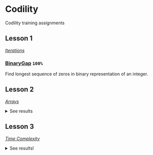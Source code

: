 # Codility
Codility training assignments

## Lesson 1
[_Iterations_](https://codility.com/media/train/Iterations.pdf)
### [BinaryGap](https://github.com/mm3l/Codility/tree/master/binarygap) `100%`
Find longest sequence of zeros in binary representation of an integer.
## Lesson 2
[_Arrays_](https://codility.com/media/train/0-Arrays.pdf)
<details>
  <summary>See results</summary>

### [OddOccurrencesInArray](https://github.com/mm3l/Codility/tree/master/OddOccurrencesInArray) `100%` `Time Complexity: O(n)`
Find value that occurs in odd number of elements.
### [CyclicRotation](https://github.com/mm3l/Codility/tree/master/CyclicRotation) `100%` `Time Complexity: O(n)`
Rotate an array to the right by a given number of steps.
</details>

## Lesson 3
[_Time Complexity_](https://codility.com/media/train/1-TimeComplexity.pdf)
<details>
  <summary>See results!</summary>
  
### [FrogJmp](https://github.com/mm3l/Codility/tree/master/FrogJmp) `100` `Time Complexity: O(n)`
Count minimal number of jumps from position X to Y.
### PermMissingElem
Find the missing element in a given permutation.
### TapeEquilibrium
Minimize the value |(A[0] + ... + A[P-1]) - (A[P] + ... + A[N-1])|.
</details>

